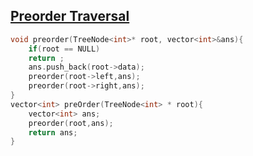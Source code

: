 ## [Preorder Traversal](https://leetcode.com/problems/binary-tree-preorder-traversal/)

``` cpp
void preorder(TreeNode<int>* root, vector<int>&ans){
    if(root == NULL)
    return ;
    ans.push_back(root->data);
    preorder(root->left,ans);
    preorder(root->right,ans);
}
vector<int> preOrder(TreeNode<int> * root){
    vector<int> ans;
    preorder(root,ans);
    return ans;
}

```
